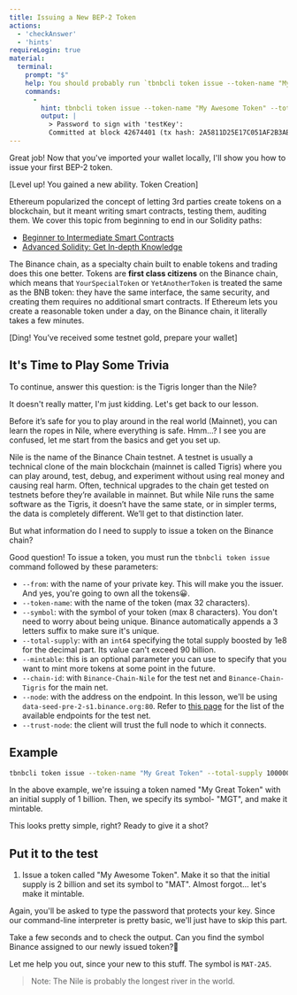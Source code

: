 ```yaml
---
title: Issuing a New BEP-2 Token
actions:
  - 'checkAnswer'
  - 'hints'
requireLogin: true
material:
  terminal:
    prompt: "$"
    help: You should probably run `tbnbcli token issue --token-name "My Awesome Token" --total-supply 200000000000000000 --symbol "MAT" --mintable --from testKey --chain-id=Binance-Chain-Nile --node=data-seed-pre-2-s1.binance.org:80 --trust-node`.
    commands:
      - 
        hint: tbnbcli token issue --token-name "My Awesome Token" --total-supply 200000000000000000 --symbol "MAT" --mintable --from testKey --chain-id=Binance-Chain-Nile --node=data-seed-pre-2-s1.binance.org:80 --trust-node
        output: |
          > Password to sign with 'testKey':
          Committed at block 42674401 (tx hash: 2A5811D25E17C051AF2B3AB5DF4CD177701029DA5F44671D19C4F4058E04B133, response: {Code:0 Data:[123 34 110 97 109 101 34 58 34 77 121 32 65 119 101 115 111 109 101 32 84 111 107 101 110 34 44 34 115 121 109 98 111 108 34 58 34 77 65 84 45 50 65 53 34 44 34 111 114 105 103 105 110 97 108 95 115 121 109 98 111 108 34 58 34 77 65 84 34 44 34 116 111 116 97 108 95 115 117 112 112 108 121 34 58 34 50 48 48 48 48 48 48 48 48 48 46 48 48 48 48 48 48 48 48 34 44 34 111 119 110 101 114 34 58 34 116 98 110 98 49 55 56 122 99 122 57 110 104 117 117 102 100 116 107 55 101 115 121 50 50 114 101 108 53 107 56 122 112 115 118 113 101 108 114 53 57 54 119 34 44 34 109 105 110 116 97 98 108 101 34 58 116 114 117 101 125] Log:Msg 0: Issued MAT-2A5 Info: GasWanted:0 GasUsed:0 Tags:[{Key:[97 99 116 105 111 110] Value:[105 115 115 117 101 77 115 103] XXX_NoUnkeyedLiteral:{} XXX_unrecognized:[] XXX_sizecache:0}] Codespace: XXX_NoUnkeyedLiteral:{} XXX_unrecognized:[] XXX_sizecache:0})
---
```


Great job! Now that you've imported your wallet locally, I'll show you how to issue your first BEP-2 token.

[Level up! You gained a new ability. Token Creation]

Ethereum popularized the concept of letting 3rd parties create tokens on a blockchain, but it meant writing smart contracts, testing them, auditing them. We cover this topic from beginning to end in our Solidity paths:

* <a href="https://cryptozombies.io/en/solidity" target=_blank>Beginner to Intermediate Smart Contracts</a>
* <a href="https://cryptozombies.io/en/solidity_advanced" target=_blank>Advanced Solidity: Get In-depth Knowledge</a>

The Binance chain, as a specialty chain built to enable tokens and trading does this one better. Tokens are **first class citizens** on the Binance chain, which means that `YourSpecialToken` or `YetAnotherToken` is treated the same as the BNB token: they have the same interface, the same security, and creating them requires no additional smart contracts. If Ethereum lets you create a reasonable token under a day, on the Binance chain, it literally takes a few minutes.

[Ding! You’ve received some testnet gold, prepare your wallet]

## It's Time to Play Some Trivia

To continue, answer this question: is the Tigris longer than the Nile?

It doesn't really matter, I'm just kidding. Let's get back to our lesson.

Before it’s safe for you to play around in the real world (Mainnet), you can learn the ropes in Nile, where everything  is safe. Hmm…? I see you are confused, let me start from the basics and get you set up.

Nile is the name of the Binance Chain testnet. A testnet is usually a technical clone of the main blockchain (mainnet is called Tigris) where you can play around, test, debug, and experiment without using real money and causing real harm. Often, technical upgrades to the chain get tested on testnets before they’re available in mainnet. But while Nile runs the same software as the Tigris, it doesn’t have the same state, or in simpler terms, the data is completely different. We’ll get to that distinction later.

But what information do I need to supply to issue a token on the Binance chain?

Good question! To issue a token, you must run the `tbnbcli token issue` command followed by these parameters:

* `--from`: with the name of your private key. This will make you the issuer. And yes, you're going to own all the tokens😀.
* `--token-name`: with the name of the token (max 32 characters).
* `--symbol`: with the symbol of your token (max 8 characters). You don't need to worry about being unique. Binance automatically appends a 3 letters suffix to make sure it's unique.
* `--total-supply`: with an `int64` specifying the total supply boosted by 1e8 for the decimal part. Its value can't exceed 90 billion.
* `--mintable`: this is an optional parameter you can use to specify that you want to mint more tokens at some point in the future.
* `--chain-id`:  with `Binance-Chain-Nile` for the test net and `Binance-Chain-Tigris` for the main net.
* `--node`: with the address on the endpoint. In this lesson, we'll be using `data-seed-pre-2-s1.binance.org:80`. Refer to <a href="https://testnet-dex.binance.org/api/v1/peers" target=”_blank”> this page</a> for the list of the available endpoints for the test net.
* `--trust-node`: the client will trust the full node to which it connects.

## Example

```bash
tbnbcli token issue --token-name "My Great Token" --total-supply 100000000000000000 --symbol "MGT" --mintable --from testKey --chain-id=Binance-Chain-Nile --node=data-seed-pre-2-s1.binance.org:80 --trust-node
```

In the above example, we're issuing a token named "My Great Token" with an initial supply of 1 billion. Then, we specify its symbol- "MGT", and make it mintable.

This looks pretty simple, right? Ready to give it a shot?

## Put it to the test

1. Issue a token called "My Awesome Token". Make it so that the initial supply is 2 billion and set its symbol to "MAT". Almost forgot... let's make it mintable.

Again, you'll be asked to type the password that protects your key. Since our command-line interpreter is pretty basic, we'll just have to skip this part.

Take a few seconds and to check the output. Can you find the symbol Binance assigned to our newly issued token?🧐

Let me help you out, since your new to this stuff. The symbol is `MAT-2A5`.

> Note: The Nile is probably the longest river in the world.
